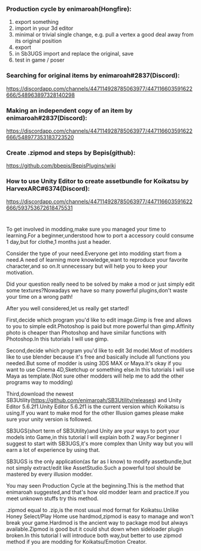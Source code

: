 ### Production cycle by enimaroah(Hongfire):
1. export something
2. import in your 3d editor
3. minimal or trivial single change, e.g. pull a vertex a good deal away from its original position
4. export
5. in Sb3UGS import and replace the original, save
6. test in game / poser

### Searching for original items by enimaroah#2837(Discord):

https://discordapp.com/channels/447114928785063977/447116603591622666/548963897328140298

### Making an independent copy of an item by enimaroah#2837(Discord):

https://discordapp.com/channels/447114928785063977/447116603591622666/548977353183723520

### Create .zipmod and steps by Bepis(github):

https://github.com/bbepis/BepisPlugins/wiki

### How to use Unity Editor to create assetbundle for Koikatsu by HarvexARC#6374(Discord):

https://discordapp.com/channels/447114928785063977/447116603591622666/593753672618475531

#
  To get involved in modding,make sure you managed your time to learning.For a beginner,understood how to port a accessory could consume 1 day,but for clothe,1 months just a header.
  
  Consider the type of your need.Everyone get into modding start from a need.A need of learning more knowledge,want to reproduce your favorite character,and so on.It unnecessary but will help you to keep your motivation.
  
  Did your question really need to be solved by make a mod or just simply edit some textures?Nowadays we have so many powerful plugins,don't waste your time on a wrong path!
  
  After you well considered,let us really get started!

  First,decide which program you'd like to edit image.Gimp is free and allows to you to simple edit.Photoshop is paid but more powerful than gimp.Affinity photo is cheaper than Photoshop and have similar functions with Photoshop.In this tutorials I will use gimp.

  Second,decide which program you'd like to edit 3d model.Most of modders like to use blender because it's free and basically include all functions you needed.But some of modder is using 3DS MAX or Maya.It's okay if you want to use Cinema 4D,Sketchup or something else.In this tutorials I will use Maya as template.(Not sure other modders will help me to add the other programs way to modding)

  Third,download the newest SB3Utility(https://github.com/enimaroah/SB3Utility/releases) and Unity Editor 5.6.2f1.Unity Editor 5.6.2f1 is the current version which Koikatsu is using.If you want to make mod for the other Illusion games please make sure your unity version is followed.

  SB3UGS(short term of SB3Utility)and Unity are your ways to port your models into Game,in this tutorial I will explain both 2 way.For beginner I suggest to start with SB3UGS,it's more complex than Unity way but you will earn a lot of experience by using that.
  
  SB3UGS is the only application(as far as I know) to modify assetbundle,but not simply extract/edit like AssetStudio.Such a powerful tool should be mastered by every illusion modder.

  You may seen Production Cycle at the beginning.This is the method that enimaroah suggested,and that's how old modder learn and practice.If you meet unknown stuffs try this method.

  .zipmod equal to .zip,is the most usual mod format for Koikatsu.Unlike Honey Select/Play Home use hardmod,zipmod is easy to manage and won't break your game.Hardmod is the ancient way to package mod but always available.Zipmod is good but it could shut down when sideloader plugin broken.In this tutorial I will introduce both way,but better to use zipmod method if you are modding for Koikatsu/Emotion Creator.
  
